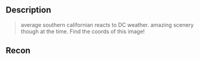 ## Description

> average southern californian reacts to DC weather. amazing scenery though at the time.
> Find the coords of this image!

## Recon

